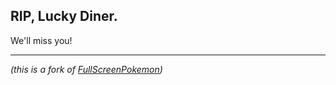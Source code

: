 ## RIP, Lucky Diner.

We'll miss you!


---

*(this is a fork of [FullScreenPokemon](https://github.com/FullScreenShenanigans/FullScreenPokemon/))*